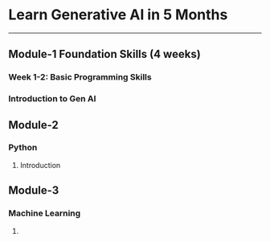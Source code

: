 # Learn Generative AI in 5 Months 
-----------------------------
## Module-1 Foundation Skills (4 weeks)
 ### Week 1-2: Basic Programming Skills
 


### Introduction to Gen AI

## Module-2
### Python
1. Introduction

## Module-3
### Machine Learning
1. 
